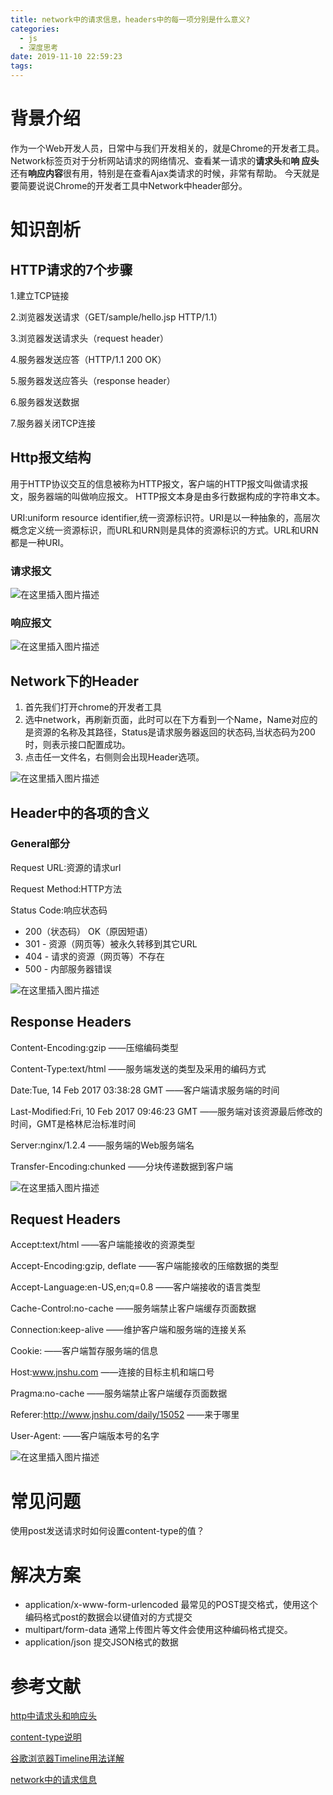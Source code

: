 ```yaml
---
title: network中的请求信息，headers中的每一项分别是什么意义?
categories:
  - js
  - 深度思考
date: 2019-11-10 22:59:23
tags:
---
```


# 背景介绍

作为一个Web开发人员，日常中与我们开发相关的，就是Chrome的开发者工具。 Network标签页对于分析网站请求的网络情况、查看某一请求的**请求头**和**响 应头**还有**响应内容**很有用，特别是在查看Ajax类请求的时候，非常有帮助。 今天就是要简要说说Chrome的开发者工具中Network中header部分。

# 知识剖析

## HTTP请求的7个步骤

1.建立TCP链接

2.浏览器发送请求（GET/sample/hello.jsp HTTP/1.1）

3.浏览器发送请求头（request header）

4.服务器发送应答（HTTP/1.1 200 OK）

5.服务器发送应答头（response header）

6.服务器发送数据

7.服务器关闭TCP连接

## Http报文结构
用于HTTP协议交互的信息被称为HTTP报文，客户端的HTTP报文叫做请求报文，服务器端的叫做响应报文。 HTTP报文本身是由多行数据构成的字符串文本。

URI:uniform resource identifier,统一资源标识符。URI是以一种抽象的，高层次概念定义统一资源标识，而URL和URN则是具体的资源标识的方式。URL和URN都是一种URI。

### 请求报文
![在这里插入图片描述](https://img-blog.csdnimg.cn/20191110231546170.png?x-oss-process=image/watermark,type_ZmFuZ3poZW5naGVpdGk,shadow_10,text_aHR0cHM6Ly9ibG9nLmNzZG4ubmV0L3RpYW54aW50aWFuZGlzaGVuZw==,size_16,color_FFFFFF,t_70)


### 响应报文
![在这里插入图片描述](https://img-blog.csdnimg.cn/2019111023165569.png?x-oss-process=image/watermark,type_ZmFuZ3poZW5naGVpdGk,shadow_10,text_aHR0cHM6Ly9ibG9nLmNzZG4ubmV0L3RpYW54aW50aWFuZGlzaGVuZw==,size_16,color_FFFFFF,t_70)
## Network下的Header 

1. 首先我们打开chrome的开发者工具
2. 选中network，再刷新页面，此时可以在下方看到一个Name，Name对应的是资源的名称及其路径，Status是请求服务器返回的状态码,当状态码为200时，则表示接口配置成功。
3. 点击任一文件名，右侧则会出现Header选项。



![在这里插入图片描述](https://img-blog.csdnimg.cn/20191110232555427.png?x-oss-process=image/watermark,type_ZmFuZ3poZW5naGVpdGk,shadow_10,text_aHR0cHM6Ly9ibG9nLmNzZG4ubmV0L3RpYW54aW50aWFuZGlzaGVuZw==,size_16,color_FFFFFF,t_70)
## Header中的各项的含义
### General部分

Request URL:资源的请求url

Request Method:HTTP方法

Status Code:响应状态码

+ 200（状态码） OK（原因短语）
+ 301 - 资源（网页等）被永久转移到其它URL
+ 404 - 请求的资源（网页等）不存在
+ 500 - 内部服务器错误

![在这里插入图片描述](https://img-blog.csdnimg.cn/20191110232705165.png?x-oss-process=image/watermark,type_ZmFuZ3poZW5naGVpdGk,shadow_10,text_aHR0cHM6Ly9ibG9nLmNzZG4ubmV0L3RpYW54aW50aWFuZGlzaGVuZw==,size_16,color_FFFFFF,t_70)

## Response Headers

Content-Encoding:gzip ——压缩编码类型

Content-Type:text/html ——服务端发送的类型及采用的编码方式

Date:Tue, 14 Feb 2017 03:38:28 GMT ——客户端请求服务端的时间

Last-Modified:Fri, 10 Feb 2017 09:46:23 GMT ——服务端对该资源最后修改的时间，GMT是格林尼治标准时间

Server:nginx/1.2.4 ——服务端的Web服务端名

Transfer-Encoding:chunked ——分块传递数据到客户端

![在这里插入图片描述](https://img-blog.csdnimg.cn/20191110232739709.png?x-oss-process=image/watermark,type_ZmFuZ3poZW5naGVpdGk,shadow_10,text_aHR0cHM6Ly9ibG9nLmNzZG4ubmV0L3RpYW54aW50aWFuZGlzaGVuZw==,size_16,color_FFFFFF,t_70)

## Request Headers

Accept:text/html ——客户端能接收的资源类型

Accept-Encoding:gzip, deflate ——客户端能接收的压缩数据的类型

Accept-Language:en-US,en;q=0.8 ——客户端接收的语言类型

Cache-Control:no-cache ——服务端禁止客户端缓存页面数据

Connection:keep-alive ——维护客户端和服务端的连接关系

Cookie: ——客户端暂存服务端的信息

Host:www.jnshu.com ——连接的目标主机和端口号

Pragma:no-cache ——服务端禁止客户端缓存页面数据

Referer:http://www.jnshu.com/daily/15052 ——来于哪里

User-Agent: ——客户端版本号的名字

![在这里插入图片描述](https://img-blog.csdnimg.cn/20191110232815392.png?x-oss-process=image/watermark,type_ZmFuZ3poZW5naGVpdGk,shadow_10,text_aHR0cHM6Ly9ibG9nLmNzZG4ubmV0L3RpYW54aW50aWFuZGlzaGVuZw==,size_16,color_FFFFFF,t_70)


# 常见问题

使用post发送请求时如何设置content-type的值？

# 解决方案

+ application/x-www-form-urlencoded 最常见的POST提交格式，使用这个编码格式post的数据会以键值对的方式提交
+ multipart/form-data 通常上传图片等文件会使用这种编码格式提交。
+ application/json 提交JSON格式的数据

# 参考文献

[http中请求头和响应头](https://link.jianshu.com?t=http://blog.csdn.net/ahuangtaoa/article/details/8666407)

[content-type说明](https://link.jianshu.com?t=http://blog.csdn.net/klarclm/article/details/7711021)

[谷歌浏览器Timeline用法详解](https://link.jianshu.com?t=http://www.softwhy.com/forum.php?mod=viewthread&tid=19118)

[network中的请求信息](https://www.jianshu.com/p/6ba9273692c5)


